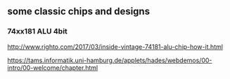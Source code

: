 
## some classic chips and designs

### 74xx181 ALU 4bit

http://www.righto.com/2017/03/inside-vintage-74181-alu-chip-how-it.html

https://tams.informatik.uni-hamburg.de/applets/hades/webdemos/00-intro/00-welcome/chapter.html
